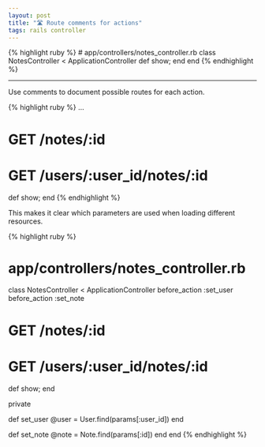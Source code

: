 ```yaml
---
layout: post
title: "🛣 Route comments for actions"
tags: rails controller
---
```


<div class='red'>
{% highlight ruby %}
# app/controllers/notes_controller.rb
class NotesController < ApplicationController
  def show; end
end
{% endhighlight %}
</div>

<p><hr></p>

Use comments to document possible routes for each action.

<!--more-->

<div class='green'>
{% highlight ruby %}
...

# GET /notes/:id
# GET /users/:user_id/notes/:id
def show; end
{% endhighlight %}

This makes it clear which parameters are used when loading different resources.

{% highlight ruby %}
# app/controllers/notes_controller.rb
class NotesController < ApplicationController
  before_action :set_user
  before_action :set_note

  # GET /notes/:id
  # GET /users/:user_id/notes/:id
  def show; end

  private

  def set_user
    @user = User.find(params[:user_id])
  end

  def set_note
    @note = Note.find(params[:id])
  end
end
{% endhighlight %}
</div>
